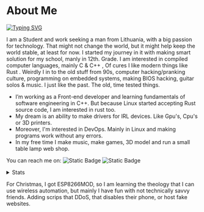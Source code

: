 # About Me

[![Typing SVG](https://readme-typing-svg.demolab.com?font=Fira+Code&pause=1000&color=FF8C00&center=true&vCenter=true&width=435&lines=I+am+Justinas+Stank%C5%ABnas;Software+Developer%2C+Game+Developer;BackEnd+Developer%2C+3D+Art's;Computer+Grathics%2C+Automation;And+Shell+Scripts)](https://git.io/typing-svg)

I am a Student and work seeking a man from Lithuania, with a big passion for technology. That might not change the world, but it might help keep the world stable, at least for now. I started my journey in it with making smart solution for my school, manly in 12th. Grade. I am interested in compiled computer languages, mainly C & C++ , Of cures I like modern things like Rust . Weirdly I in to the old stuff from 90s, computer hacking/pranking culture, programming on embedded systems, making BIOS hacking, guitar solos & music. I just like the past. The old, time tested things.

* I’m working as a Front-end developer and learning fundamentals of software engineering in C++. But because Linux started accepting Rust source code, I am interested in rust too.
* My dream is an ability to make drivers for IRL devices. Like Gpu's, Cpu's or 3D printers.
* Moreover, I'm interested in DevOps. Mainly in Linux and making programs work without any errors.
* In my free time I make music, make games, 3D model and run a small table lamp web shop.

You can reach me on:
![Static Badge](https://img.shields.io/badge/linkedin-Find%20me-0077B5?style=flat)
![Static Badge](https://img.shields.io/badge/My%20email-%20IamJustStan%40hotmail.com-f28500?style=flat)

<details>

<summary>Stats</summary>

[![Justinas's GitHub stats-Dark](https://github-readme-stats.vercel.app/api?username=justpause&show=reviews,discussions_started,discussions_answered,prs_merged,prs_merged_percentage&include_all_commits=true&rank_icon=percentile&theme=slateorange#gh-dark-mode-only)](https://github.com/justpause#gh-dark-mode-only)
[![Justinas's GitHub stats-Light](https://github-readme-stats.vercel.app/api?username=justpause&show=reviews,discussions_started,discussions_answered,prs_merged,prs_merged_percentage&include_all_commits=true&rank_icon=percentile&theme=vue#gh-light-mode-only)](https://github.com/justpause#gh-light-mode-only)

[![Justinas's GitHub stats-Dark](https://github-readme-stats.vercel.app/api/top-langs/?username=justpause&langs_count=8&theme=slateorange#gh-dark-mode-only)](https://github.com/justpause#gh-dark-mode-only)
[![Justinas's GitHub stats-Light](https://github-readme-stats.vercel.app/api/top-langs/?username=justpause&langs_count=8&theme=vue#gh-light-mode-only)](https://github.com/justpause#gh-light-mode-only)

</details>

For Christmas, I got ESP8266MOD, so I am learning the theology that I can use wireless automation, but mainly I have fun with not technically savvy friends. Adding scrips that DDoS, that disables their phone, or host fake websites.
